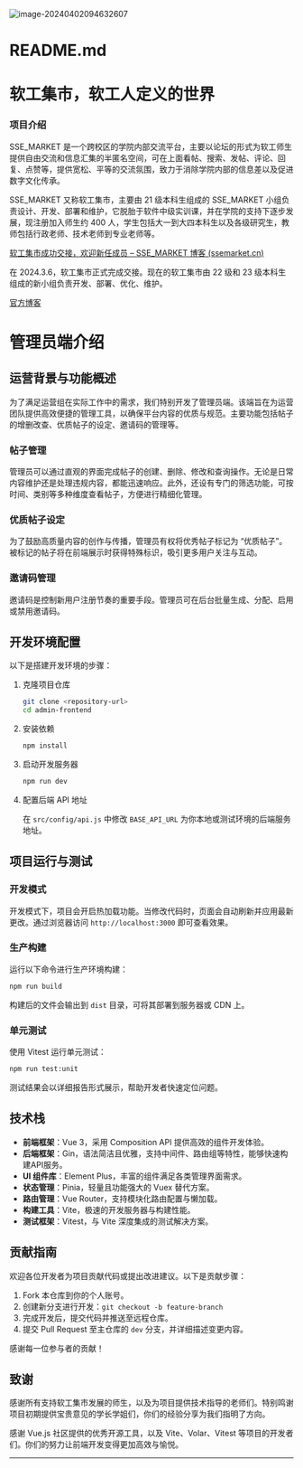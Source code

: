 ![image-20240402094632607](https://sse-market-source-1320172928.cos.ap-guangzhou.myqcloud.com/blog/image-20240402094632607.png)

# README.md

# 软工集市，软工人定义的世界

### 项目介绍

SSE_MARKET 是一个跨校区的学院内部交流平台，主要以论坛的形式为软工师生提供自由交流和信息汇集的半匿名空间，可在上面看帖、搜索、发帖、评论、回复、点赞等，提供宽松、平等的交流氛围，致力于消除学院内部的信息差以及促进数字文化传承。

SSE_MARKET 又称软工集市，主要由 21 级本科生组成的 SSE_MARKET 小组负责设计、开发、部署和维护，它脱胎于软件中级实训课，并在学院的支持下逐步发展，现注册加入师生约 400 人，学生包括大一到大四本科生以及各级研究生，教师包括行政老师、技术老师到专业老师等。

[软工集市成功交接，欢迎新任成员 – SSE_MARKET 博客 (ssemarket.cn)](https://ssemarket.cn/2024/04/02/%E8%BD%AF%E5%B7%A5%E9%9B%86%E5%B8%82%E6%88%90%E5%8A%9F%E4%BA%A4%E6%8E%A5%EF%BC%8C%E6%AC%A2%E8%BF%8E%E6%96%B0%E4%BB%BB%E6%88%90%E5%91%98/)

在 2024.3.6，软工集市正式完成交接。现在的软工集市由 22 级和 23 级本科生组成的新小组负责开发、部署、优化、维护。

[官方博客](https://ssemarket.cn)

# 管理员端介绍

## 运营背景与功能概述

为了满足运营组在实际工作中的需求，我们特别开发了管理员端。该端旨在为运营团队提供高效便捷的管理工具，以确保平台内容的优质与规范。主要功能包括帖子的增删改查、优质帖子的设定、邀请码的管理等。

### 帖子管理

管理员可以通过直观的界面完成帖子的创建、删除、修改和查询操作。无论是日常内容维护还是处理违规内容，都能迅速响应。此外，还设有专门的筛选功能，可按时间、类别等多种维度查看帖子，方便进行精细化管理。

### 优质帖子设定

为了鼓励高质量内容的创作与传播，管理员有权将优秀帖子标记为 “优质帖子”。被标记的帖子将在前端展示时获得特殊标识，吸引更多用户关注与互动。

### 邀请码管理

邀请码是控制新用户注册节奏的重要手段。管理员可在后台批量生成、分配、启用或禁用邀请码。

## 开发环境配置

以下是搭建开发环境的步骤：

1. 克隆项目仓库

   ```bash
   git clone <repository-url>
   cd admin-frontend
   ```

2. 安装依赖

   ```bash
   npm install
   ```

3. 启动开发服务器

   ```bash
   npm run dev
   ```

4. 配置后端 API 地址

   在 `src/config/api.js` 中修改 `BASE_API_URL` 为你本地或测试环境的后端服务地址。

## 项目运行与测试

### 开发模式

开发模式下，项目会开启热加载功能。当修改代码时，页面会自动刷新并应用最新更改。通过浏览器访问 `http://localhost:3000` 即可查看效果。

### 生产构建

运行以下命令进行生产环境构建：

```bash
npm run build
```

构建后的文件会输出到 `dist` 目录，可将其部署到服务器或 CDN 上。

### 单元测试

使用 Vitest 运行单元测试：

```bash
npm run test:unit
```

测试结果会以详细报告形式展示，帮助开发者快速定位问题。

## 技术栈

- **前端框架**：Vue 3，采用 Composition API 提供高效的组件开发体验。
- **后端框架**：Gin，语法简洁且优雅，支持中间件、路由组等特性，能够快速构建API服务。
- **UI 组件库**：Element Plus，丰富的组件满足各类管理界面需求。
- **状态管理**：Pinia，轻量且功能强大的 Vuex 替代方案。
- **路由管理**：Vue Router，支持模块化路由配置与懒加载。
- **构建工具**：Vite，极速的开发服务器与构建性能。
- **测试框架**：Vitest，与 Vite 深度集成的测试解决方案。

## 贡献指南

欢迎各位开发者为项目贡献代码或提出改进建议。以下是贡献步骤：

1. Fork 本仓库到你的个人账号。
2. 创建新分支进行开发：`git checkout -b feature-branch`
3. 完成开发后，提交代码并推送至远程仓库。
4. 提交 Pull Request 至主仓库的 `dev` 分支，并详细描述变更内容。

感谢每一位参与者的贡献！

## 致谢

感谢所有支持软工集市发展的师生，以及为项目提供技术指导的老师们。特别鸣谢项目初期提供宝贵意见的学长学姐们，你们的经验分享为我们指明了方向。

感谢 Vue.js 社区提供的优秀开源工具，以及 Vite、Volar、Vitest 等项目的开发者们。你们的努力让前端开发变得更加高效与愉悦。

---
